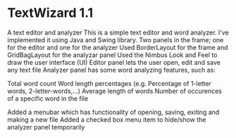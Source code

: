 # TextWizard 1.1
A text editor and analyzer
This is a simple text editor and word analyzer. I've implemented it using Java and Swing library.
Two panels in the frame; one for the editor and one for the analyzer
Used BorderLayout for the frame and GridBagLayout for the analyzar panel
Used the Nimbus Look and Feel to draw the user interface (UI)
Editor panel lets the user open, edit and save any text file
Analyzer panel has some word analyzing features, such as:

Total word count
Word length percentages (e.g. Percentage of 1-letter words, 2-letter-words,...)
Average length of words
Number of occurences of a specific word in the file

Added a menubar which has functionality of opening, saving, exiting and making a new file
Added a checked box menu item to hide/show the analyzer panel temporarily
